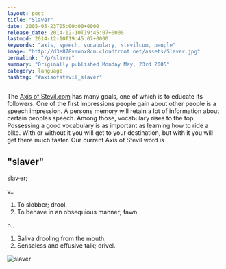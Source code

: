 ```yaml
---
layout: post
title: "Slaver"
date: 2005-05-23T05:00:00+0000
release_date: 2014-12-10T19:45:07+0000
lastmod: 2014-12-10T19:45:07+0000
keywords: "axis, speech, vocabulary, stevilcom, people"
image: "http://d3e878vmunx8cm.cloudfront.net/assets/Slaver.jpg"
permalink: "/p/slaver"
summary: "Originally published Monday May, 23rd 2005"
category: language
hashtag: "#axisofstevil_slaver"
---
```


[id_1]: http://d3e878vmunx8cm.cloudfront.net/assets/Slaver.jpg "slaver"
The [Axis of Stevil.com](/ "Axis of Stevil.com") has many goals, one of which is to educate its followers. One of the first impressions people gain about other people is a speech impression. A persons memory will retain a lot of information about certain peoples speech. Among those, vocabulary rises to the top. Possessing a good vocabulary is as important as learning how to ride a bike. With or without it you will get to your destination, but with it you will get there much faster. Our current Axis of Stevil word is

## "slaver" ##

slav·er;

v..

1. To slobber; drool.
2. To behave in an obsequious manner; fawn.
   
n..     
   
1. Saliva drooling from the mouth.
2. Senseless and effusive talk; drivel.

![slaver][id_1]
